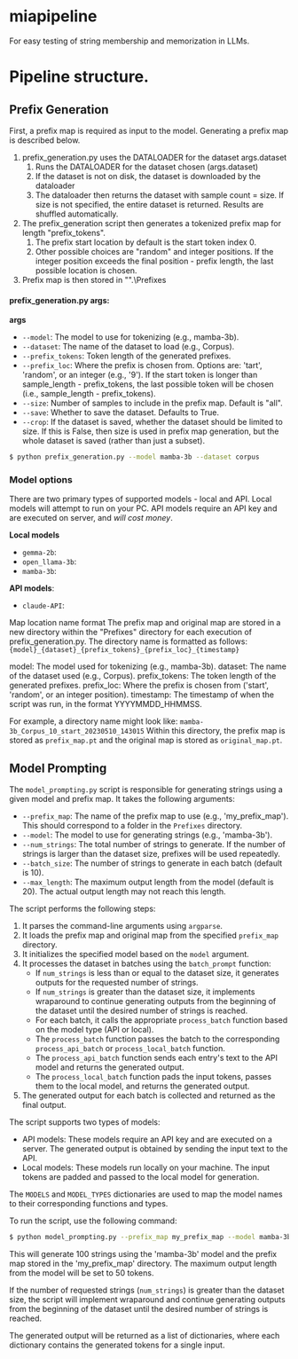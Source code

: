 # miapipeline
For easy testing of string membership and memorization in LLMs.

# Pipeline structure.

## Prefix Generation

First, a prefix map is required as input to the model. Generating a prefix map is described below.

1. prefix_generation.py uses the DATALOADER for the dataset args.dataset
    1. Runs the DATALOADER for the dataset chosen (args.dataset) 
    2. If the dataset is not on disk, the dataset is downloaded by the dataloader
    3. The dataloader then returns the dataset with sample count = size. If size is not specified, the entire dataset is returned. Results are shuffled automatically.
2. The prefix_generation script then generates a tokenized prefix map for length "prefix_tokens". 
    1. The prefix start location by default is the start token index 0. 
    2. Other possible choices are "random" and integer positions. If the integer position exceeds the final position - prefix length, the last possible location is chosen.
3. Prefix map is then stored in "".\Prefixes 

#### prefix_generation.py args:
**args**
* `--model`: The model to use for tokenizing (e.g., mamba-3b).
* `--dataset`: The name of the dataset to load (e.g., Corpus).
* `--prefix_tokens`: Token length of the generated prefixes.
* `--prefix_loc`: Where the prefix is chosen from. Options are: 'tart', 'random', or an integer (e.g., '9'). If the start token is longer than sample_length - prefix_tokens, the last possible token will be chosen (i.e., sample_length - prefix_tokens).
* `--size`: Number of samples to include in the prefix map. Default is "all".
* `--save`: Whether to save the dataset. Defaults to True.
* `--crop`: If the dataset is saved, whether the dataset should be limited to size. If this is False, then size is used in prefix map generation, but the whole dataset is saved (rather than just a subset).

```bash 
$ python prefix_generation.py --model mamba-3b --dataset corpus  
```

### Model options
There are two primary types of supported models - local and API. Local models will attempt to run on your PC. API models require an API key and are executed on server, and *will cost money*.

**Local models**
* `gemma-2b`: 
* `open_llama-3b`: 
* `mamba-3b`: 

**API models**:
* `claude-API`:

Map location name format
The prefix map and original map are stored in a new directory within the "Prefixes" directory for each execution of prefix_generation.py. The directory name is formatted as follows:
`{model}_{dataset}_{prefix_tokens}_{prefix_loc}_{timestamp}`

model: The model used for tokenizing (e.g., mamba-3b).
dataset: The name of the dataset used (e.g., Corpus).
prefix_tokens: The token length of the generated prefixes.
prefix_loc: Where the prefix is chosen from ('start', 'random', or an integer position).
timestamp: The timestamp of when the script was run, in the format YYYYMMDD_HHMMSS.

For example, a directory name might look like:
`mamba-3b_Corpus_10_start_20230510_143015`
Within this directory, the prefix map is stored as `prefix_map.pt` and the original map is stored as `original_map.pt`.

## Model Prompting

The `model_prompting.py` script is responsible for generating strings using a given model and prefix map. It takes the following arguments:

- `--prefix_map`: The name of the prefix map to use (e.g., 'my_prefix_map'). This should correspond to a folder in the `Prefixes` directory.
- `--model`: The model to use for generating strings (e.g., 'mamba-3b').
- `--num_strings`: The total number of strings to generate. If the number of strings is larger than the dataset size, prefixes will be used repeatedly.
- `--batch_size`: The number of strings to generate in each batch (default is 10).
- `--max_length`: The maximum output length from the model (default is 20). The actual output length may not reach this length.

The script performs the following steps:

1. It parses the command-line arguments using `argparse`.
2. It loads the prefix map and original map from the specified `prefix_map` directory.
3. It initializes the specified model based on the `model` argument.
4. It processes the dataset in batches using the `batch_prompt` function:
   - If `num_strings` is less than or equal to the dataset size, it generates outputs for the requested number of strings.
   - If `num_strings` is greater than the dataset size, it implements wraparound to continue generating outputs from the beginning of the dataset until the desired number of strings is reached.
   - For each batch, it calls the appropriate `process_batch` function based on the model type (API or local).
   - The `process_batch` function passes the batch to the corresponding `process_api_batch` or `process_local_batch` function.
   - The `process_api_batch` function sends each entry's text to the API model and returns the generated output.
   - The `process_local_batch` function pads the input tokens, passes them to the local model, and returns the generated output.
5. The generated output for each batch is collected and returned as the final output.

The script supports two types of models:

- API models: These models require an API key and are executed on a server. The generated output is obtained by sending the input text to the API.
- Local models: These models run locally on your machine. The input tokens are padded and passed to the local model for generation.

The `MODELS` and `MODEL_TYPES` dictionaries are used to map the model names to their corresponding functions and types.

To run the script, use the following command:

```bash
$ python model_prompting.py --prefix_map my_prefix_map --model mamba-3b --num_strings 100 --max_length 50
```

This will generate 100 strings using the 'mamba-3b' model and the prefix map stored in the 'my_prefix_map' directory. The maximum output length from the model will be set to 50 tokens.

If the number of requested strings (`num_strings`) is greater than the dataset size, the script will implement wraparound and continue generating outputs from the beginning of the dataset until the desired number of strings is reached.

The generated output will be returned as a list of dictionaries, where each dictionary contains the generated tokens for a single input.

